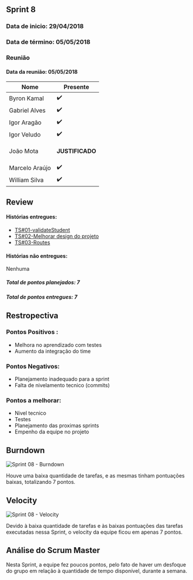 ## Sprint 8

### Data de inicio: 29/04/2018

### Data de término: 05/05/2018


### Reunião
#### Data da reunião: 05/05/2018

|Nome|Presente|
|----|----|
|Byron Kamal|:heavy_check_mark: |
|Gabriel Alves|:heavy_check_mark: |
|Igor Aragão|:heavy_check_mark: |
|Igor Veludo|:heavy_check_mark: |
|João Mota|<p><strong>JUSTIFICADO</strong></p> |
|Marcelo Araújo|:heavy_check_mark: |
|William Silva|:heavy_check_mark: |

## Review
#### Histórias entregues:

- [TS#01-validateStudent](https://github.com/fga-gpp-mds/2018.1-IncluCare_API/issues/73)
- [TS#02-Melhorar design do projeto](https://github.com/fga-gpp-mds/2018.1-IncluCare_API/issues/71)
- [TS#03-Routes](https://github.com/fga-gpp-mds/2018.1-IncluCare_API/issues/74)

#### Histórias não entregues:
Nenhuma

##### Total de pontos planejados: 7
##### Total de pontos entregues: 7

## Restropectiva
### Pontos Positivos :
<ul>
   <li> Melhora no aprendizado com testes</li>
   <li> Aumento da integração do time</li>
</ul>

### Pontos Negativos:

<ul>
  <li> Planejamento inadequado para a sprint</li>
  <li> Falta de nivelamento tecnico (commits)</li>
</ul>

### Pontos a melhorar:

<ul>
  <li> Nivel tecnico</li>
  <li> Testes</li>
  <li> Planejamento das proximas sprints</li>
  <li> Empenho da equipe no projeto</li>
</ul>

## Burndown
![Sprint 08 - Burndown](https://imgur.com/1ApSPzL.png)

Houve uma baixa quantidade de tarefas, e as mesmas tinham pontuações baixas, totalizando 7 pontos.

## Velocity
![Sprint 08 - Velocity](https://imgur.com/s1PwDmI.png)

Devido à baixa quantidade de tarefas e às baixas pontuações das tarefas executadas nessa Sprint, o velocity da equipe ficou em apenas 7 pontos.

## Análise do Scrum Master
Nesta Sprint, a equipe fez poucos pontos, pelo fato de haver um desfoque do grupo em relação à quantidade de tempo disponível, durante a semana.
